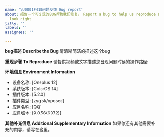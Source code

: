 ```yaml
---
name: "\U0001F41B问题反馈 Bug report"
about: 报告一个可复现的BUG帮助我们修复。 Report a bug to help us reproduce and fix it. If this doesn't
  look right
title: ''
labels: ''
assignees: ''

---
```


**bug描述 Describe the Bug**
请清晰简洁的描述这个bug

**重现步骤 To Reproduce**
请提供视频或文字描述您出现问题时候的操作路径:


**环境信息 Environment Information**
 - 设备名称: [Oneplus 12]
 - 系统版本: [ColorOS 14]
 - 插件版本: [5.2.0]
 - 插件类型: [zygisk/xposed]
 - 应用名称: [QQ]
 - 应用版本: [9.0.56(6372)]

**其他补充信息 Additional Supplementary Information**
如果你还有其他需要补充的内容，请写在这里。

